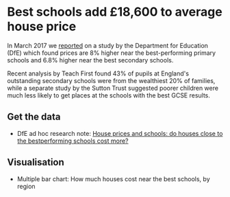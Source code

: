 # Best schools add £18,600 to average house price

In March 2017 we [reported](http://www.bbc.co.uk/news/uk-england-39327149) on a study by the Department for Education (DfE) which found prices are 8% higher near the best-performing primary schools and 6.8% higher near the best secondary schools.

Recent analysis by Teach First found 43% of pupils at England's outstanding secondary schools were from the wealthiest 20% of families, while a separate study by the Sutton Trust suggested poorer children were much less likely to get places at the schools with the best GCSE results.

## Get the data

* DfE ad hoc research note: [House prices and schools: do houses close to the bestperforming schools cost more?](https://www.gov.uk/government/uploads/system/uploads/attachment_data/file/600623/House_prices_and_schools.pdf)

## Visualisation

* Multiple bar chart: How much houses cost near the best schools, by region
